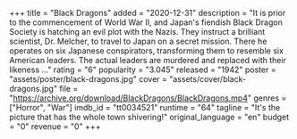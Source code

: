 +++
title = "Black Dragons"
added = "2020-12-31"
description = "It is prior to the commencement of World War II, and Japan's fiendish Black Dragon Society is hatching an evil plot with the Nazis. They instruct a brilliant scientist, Dr. Melcher, to travel to Japan on a secret mission. There he operates on six Japanese conspirators, transforming them to resemble six American leaders. The actual leaders are murdered and replaced with their likeness …"
rating = "6"
popularity = "3.045"
released = "1942"
poster = "assets/poster/black-dragons.jpg"
cover = "assets/cover/black-dragons.jpg"
file = "https://archive.org/download/BlackDragons/BlackDragons.mp4"
genres = ["Horror", "War"]
imdb_id = "tt0034521"
runtime = "64"
tagline = "It's the picture that has the whole town shivering!"
original_language = "en"
budget = "0"
revenue = "0"
+++
